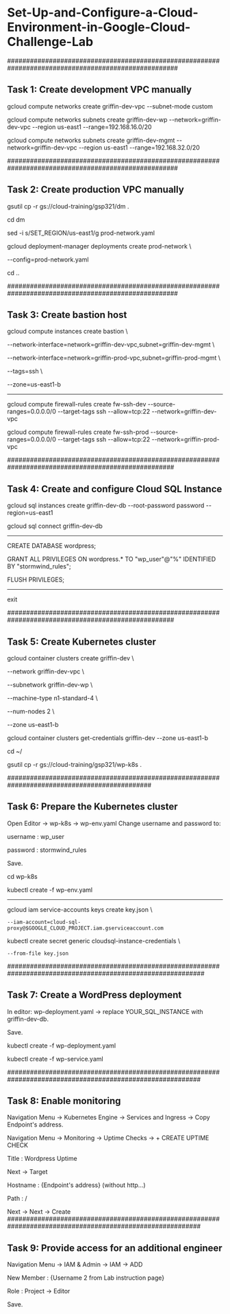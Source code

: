 # Set-Up-and-Configure-a-Cloud-Environment-in-Google-Cloud-Challenge-Lab
#####################################################################################################

Task 1: Create development VPC manually
-------------------------------------------

gcloud compute networks create griffin-dev-vpc --subnet-mode custom

gcloud compute networks subnets create griffin-dev-wp --network=griffin-dev-vpc --region us-east1 --range=192.168.16.0/20

gcloud compute networks subnets create griffin-dev-mgmt --network=griffin-dev-vpc --region us-east1 --range=192.168.32.0/20


#####################################################################################################

Task 2: Create production VPC manually
--------------------------------------------

gsutil cp -r gs://cloud-training/gsp321/dm .

cd dm

sed -i s/SET_REGION/us-east1/g prod-network.yaml

gcloud deployment-manager deployments create prod-network \

--config=prod-network.yaml

cd ..

#####################################################################################################

Task 3: Create bastion host
--------------------------------

gcloud compute instances create bastion \

--network-interface=network=griffin-dev-vpc,subnet=griffin-dev-mgmt \

--network-interface=network=griffin-prod-vpc,subnet=griffin-prod-mgmt \

--tags=ssh \

--zone=us-east1-b

------------------------------------------------------------------------------------------------------------
gcloud compute firewall-rules create fw-ssh-dev --source-ranges=0.0.0.0/0 --target-tags ssh --allow=tcp:22 --network=griffin-dev-vpc

gcloud compute firewall-rules create fw-ssh-prod --source-ranges=0.0.0.0/0 --target-tags ssh --allow=tcp:22 --network=griffin-prod-vpc

####################################################################################################

Task 4: Create and configure Cloud SQL Instance
-------------------------------------------------

gcloud sql instances create griffin-dev-db --root-password password --region=us-east1

gcloud sql connect griffin-dev-db
*************************************************************************************
CREATE DATABASE wordpress;

GRANT ALL PRIVILEGES ON wordpress.* TO "wp_user"@"%" IDENTIFIED BY "stormwind_rules";

FLUSH PRIVILEGES;
*************************************************************************************
exit

####################################################################################################

Task 5: Create Kubernetes cluster
-------------------------------------

gcloud container clusters create griffin-dev \

  --network griffin-dev-vpc \
  
  --subnetwork griffin-dev-wp \
  
  --machine-type n1-standard-4 \
  
  --num-nodes 2  \
  
  --zone us-east1-b


gcloud container clusters get-credentials griffin-dev --zone us-east1-b

cd ~/

gsutil cp -r gs://cloud-training/gsp321/wp-k8s .

##############################################################################################

Task 6: Prepare the Kubernetes cluster
--------------------------------------------

Open Editor -> wp-k8s -> wp-env.yaml Change username and password to:

username : wp_user

password : stormwind_rules

Save.

cd wp-k8s

kubectl create -f wp-env.yaml

------------------------------------------------------------------------------------------------------
gcloud iam service-accounts keys create key.json \

    --iam-account=cloud-sql-proxy@$GOOGLE_CLOUD_PROJECT.iam.gserviceaccount.com
    
kubectl create secret generic cloudsql-instance-credentials \

    --from-file key.json
    
############################################################################################################

Task 7: Create a WordPress deployment
-----------------------------------------

In editor: wp-deployment.yaml -> replace YOUR_SQL_INSTANCE with griffin-dev-db.

Save.

kubectl create -f wp-deployment.yaml

kubectl create -f wp-service.yaml

###########################################################################################################

Task 8: Enable monitoring
--------------------------------------

Navigation Menu -> Kubernetes Engine -> Services and Ingress -> Copy Endpoint's address.

Navigation Menu -> Monitoring -> Uptime Checks -> + CREATE UPTIME CHECK

   Title : Wordpress Uptime
   
Next -> Target

   Hostname : {Endpoint's address} (without http...)
   
   Path : /

Next -> Next -> Create
###########################################################################################################

Task 9: Provide access for an additional engineer
-----------------------------------------------------

Navigation Menu -> IAM & Admin -> IAM -> ADD

New Member : {Username 2 from Lab instruction page}

Role : Project -> Editor

Save.
